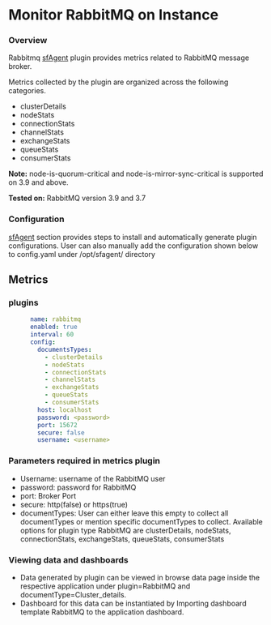 # Monitor RabbitMQ on Instance

### Overview

Rabbitmq [sfAgent](/docs/sidebar-sf-selfhosted-turbo/Quick_Start/getting_started#sfagent) plugin provides metrics related to RabbitMQ message broker.  

Metrics collected by the plugin are organized across the following categories.

- clusterDetails
- nodeStats
- connectionStats
- channelStats
- exchangeStats
- queueStats
- consumerStats

**Note:** node-is-quorum-critical and node-is-mirror-sync-critical is supported on 3.9 and above.

**Tested on:** RabbitMQ version 3.9 and 3.7

### Configuration

[sfAgent](/docs/sidebar-sf-selfhosted-turbo/Quick_Start/getting_started#sfagent) section provides steps to install and automatically generate plugin configurations. User can also manually add the configuration shown below to config.yaml under /opt/sfagent/ directory

## Metrics 

### plugins  


```yaml
      name: rabbitmq
      enabled: true
      interval: 60
      config:
        documentsTypes:
          - clusterDetails
          - nodeStats
          - connectionStats
          - channelStats
          - exchangeStats
          - queueStats
          - consumerStats
        host: localhost
        password: <password>
        port: 15672
        secure: false
        username: <username>

```



### Parameters required in metrics plugin   

- Username: username of the RabbitMQ user
- password: password for RabbitMQ
- port: Broker Port
- secure: http(false) or https(true)
- documentTypes: User can either leave this empty to collect all documentTypes or mention specific documentTypes to collect. Available options for plugin type RabbitMQ are clusterDetails, nodeStats, connectionStats, exchangeStats, queueStats, consumerStats


### Viewing data and dashboards

- Data generated by plugin can be viewed in browse data page inside the respective application under plugin=RabbitMQ and documentType=Cluster_details.
- Dashboard for this data can be instantiated by Importing dashboard template RabbitMQ to the application dashboard.

